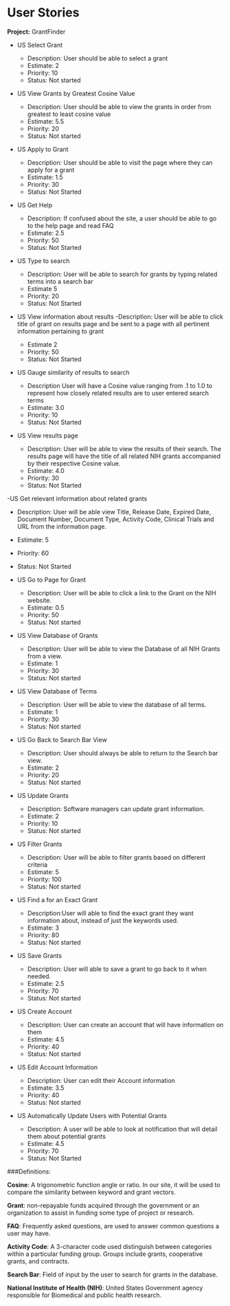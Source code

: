 # User Stories

**Project:** GrantFinder


- US Select Grant
  - Description: User should be able to select a grant
  - Estimate: 2
  - Priority: 10 
  - Status: Not started

- US View Grants by Greatest Cosine Value
  - Description: User should be able to view the grants in order from greatest to least cosine value
  - Estimate: 5.5 
  - Priority: 20 
  - Status: Not started 

- US Apply to Grant
  - Description: User should be able to visit the page where they can apply for a grant
  - Estimate: 1.5
  - Priority: 30 
  - Status: Not Started 

- US Get Help
  - Description: If confused about the site, a user should be able to go to the help page and read FAQ
  - Estimate: 2.5
  - Priority: 50 
  - Status: Not Started 

- US Type to search
  - Description: User will be able to search for grants by typing related terms into a search bar 
  - Estimate 5 
  - Priority: 20
  - Status: Not Started

- US View information about results
  -Description: User will be able to click title of grant on results page and be sent to a page with all pertinent information pertaining to grant
  - Estimate 2
  - Priority: 50
  - Status: Not Started

- US Gauge similarity of results to search 
  - Description User will have a Cosine value ranging from .1 to 1.0 to represent how closely related results are to user entered search terms
  - Estimate: 3.0
  - Priority: 10
  - Status: Not Started


- US View results page
  - Description: User will be able to view the results of their search. The results page will have the title of all related NIH grants accompanied by their respective Cosine value.
  - Estimate: 4.0
  - Priority: 30
  - Status: Not Started

-US Get relevant information about related grants 
  - Description: User will be able view Title, Release Date, Expired Date, Document Number, Document Type, Activity Code, Clinical Trials and URL from the information page.
  - Estimate: 5
  - Priority: 60
  - Status: Not Started

- US Go to Page for Grant
  - Description: User will be able to click a link to the Grant on the NIH website.
  - Estimate: 0.5
  - Priority: 50
  - Status: Not started

- US View Database of Grants
  - Description: User will be able to view the Database of all NIH Grants from a view.
  - Estimate: 1
  - Priority: 30
  - Status: Not started

- US View Database of Terms
  - Description: User will be able to view the database of all terms.
  - Estimate: 1
  - Priority: 30
  - Status: Not started

- US Go Back to Search Bar View
  - Description: User should always be able to return to the Search bar view.
  - Estimate: 2
  - Priority: 20
  - Status: Not started

- US Update Grants
  - Description: Software managers can update grant information.
  - Estimate: 2
  - Priority: 10
  - Status: Not started

- US Filter Grants
  - Description: User will be able to filter grants based on different criteria
  - Estimate: 5
  - Priority: 100
  - Status: Not started

- US Find a for an Exact Grant
  - Description:User will able to find the exact grant they want information about, instead of just the keywords used.
  - Estimate: 3
  - Priority: 80
  - Status: Not started

- US Save Grants
  - Description: User will able to save a grant to go back to it when needed.
  - Estimate: 2.5
  - Priority: 70
  - Status: Not started

- US Create Account
  - Description: User can create an account that will have information on them
  - Estimate: 4.5
  - Priority:  40
  - Status: Not started

- US  Edit Account Information
  - Description: User can edit their Account information
  - Estimate: 3.5
  - Priority: 40
  - Status: Not started

- US Automatically Update Users with Potential Grants
  - Description: A user will be able to look at notification that will detail them about potential grants
  - Estimate: 4.5
  - Priority: 70
  - Status: Not Started 


###Definitions:

**Cosine**: A trigonometric function angle or ratio. In our site, it will be used to compare the similarity between keyword and grant vectors.

**Grant**: non-repayable funds acquired through the government or an organization to assist in funding some type of project or research.

**FAQ**: Frequently asked questions, are used to answer common questions a user may have.

**Activity Code**: A 3-character code used distinguish between categories within a particular funding group.  Groups include grants, cooperative grants, and contracts.

**Search Bar**: Field of input by the user to search for grants in the database.

**National Institute of Health (NIH)**: United States Government agency responsible for Biomedical and public health research.
